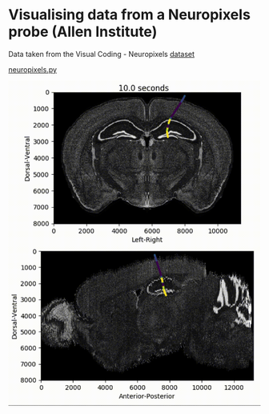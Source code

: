 # Visualising data from a Neuropixels probe (Allen Institute)

Data taken from the Visual Coding - Neuropixels <a href="https://portal.brain-map.org/explore/circuits/visual-coding-neuropixels">dataset</a>

<a href="https://github.com/michaelsmclayton/ComputationalNeuroscienceTools/blob/master/AllenInstitute/NeuroPixels/neuropixels.py">neuropixels.py</a>

<img src="./exampleGifs/neuroPixelsProbeActivity.gif"/>